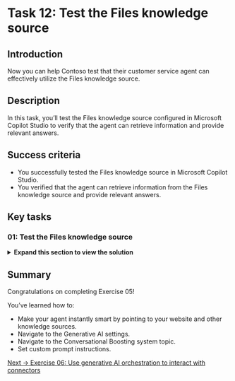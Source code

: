 # Task 12: Test the Files knowledge source

## Introduction

Now you can help Contoso test that their customer service agent can effectively utilize the Files knowledge source.

## Description

In this task, you’ll test the Files knowledge source configured in Microsoft Copilot Studio to verify that the agent can retrieve information and provide relevant answers.

## Success criteria

-   You successfully tested the Files knowledge source in Microsoft Copilot Studio.
-   You verified that the agent can retrieve information from the Files knowledge source and provide relevant answers.


## Key tasks

### 01: Test the Files knowledge source

<details markdown="block"> 
  <summary><strong>Expand this section to view the solution</strong></summary> 

1. Select **Knowledge** on the top bar.

1. Verify **Azure - Compliance Offerings** shows as **Ready** before proceeding. 

	![ate8e4xi.jpg](../../media/ate8e4xi.jpg)
	
	{: .warning }
    > This may take around 25 minutes depending on how quickly you moved through these tasks. 
	>
	> This section refreshes automatically at regular intervals, but you can also manually refresh it by selecting the refresh button in the upper-right corner.
	>
	> ![y6zb73ii.jpg](../../media/y6zb73ii.jpg)

1. Select the refresh icon in the upper-right corner of the **Test your agent** pane to start a new conversation.

1. Ask a question related to the file:

	`What are Microsoft's distinct Azure cloud environments?`

	![0ilkh5st.jpg](../../media/0ilkh5st.jpg)

	{: .note }
    > Observe how the uploaded PDF is used as a reference in the agent’s response.

---

{: .important } 
> After configuring knowledge sources, you must publish your agent to make it available in Teams:
>
> 1. Download the app package (ZIP file) from Microsoft Copilot Studio. You can find this under **Channels** by selecting the **Download app** option. 
> 1. Open Microsoft Teams and go to the **Apps** section.
> 1. Select **Upload a custom app** and upload the ZIP file.
> 1. Assign the app to the appropriate Teams channel or users.

</details>

## Summary

Congratulations on completing Exercise 05!

You’ve learned how to:

-   Make your agent instantly smart by pointing to your website and other knowledge sources.
-   Navigate to the Generative AI settings.
-   Navigate to the Conversational Boosting system topic.
-   Set custom prompt instructions.

[Next → Exercise 06: Use generative AI orchestration to interact with connectors](../Ex06/Ex06-EN.md)